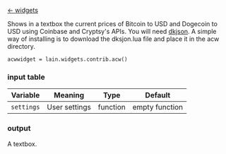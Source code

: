 [<- widgets](https://github.com/copycat-killer/lain/wiki/Widgets)

Shows in a textbox the current prices of Bitcoin to USD and Dogecoin to USD using Coinbase and Cryptsy's APIs. You will need [dkjson](http://dkolf.de/src/dkjson-lua.fsl/home). A simple way of installing is to download the dksjon.lua file and place it in the acw directory.

	acwwidget = lain.widgets.contrib.acw()

### input table

Variable | Meaning | Type | Default
--- | --- | --- | ---
`settings` | User settings | function | empty function

### output

A textbox.